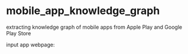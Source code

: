 # mobile_app_knowledge_graph
extracting knowledge graph of mobile apps from Apple Play and Google Play Store


input app webpage:

